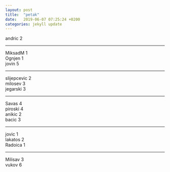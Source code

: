 ```yaml
---
layout: post
title:  "petak"
date:   2019-06-07 07:25:24 +0200
categories: jekyll update
---
```


andric 2  

***

MiksadM 1  
Ognjen 1  
jovin 5  

***

slijepcevic 2  
milosev 3  
jegarski 3  

***

Savas 4  
piroski 4  
anikic 2  
bacic 3  

***

jovic 1  
lakatos 2  
Radoica 1  


***

Milisav 3  
vukov 6  